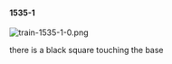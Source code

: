 #### 1535-1
![train-1535-1-0.png](https://github.com/lil-lab/nlvr/raw/master/nlvr/train/images/50/train-1535-1-0.png "train-1535-1-0.png")

there is a black square touching the base